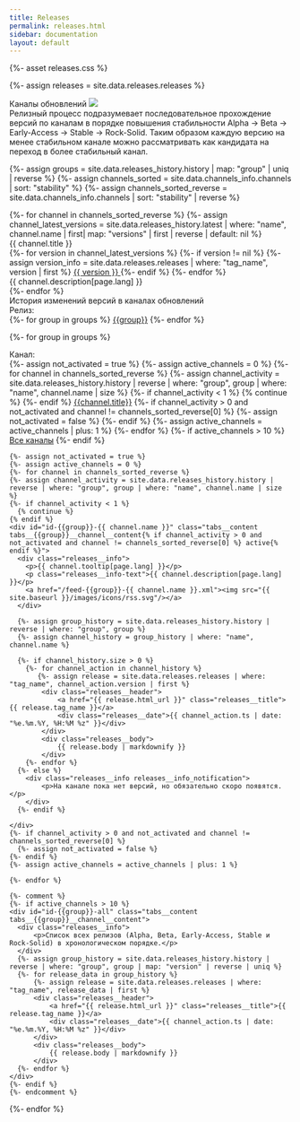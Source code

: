```yaml
---
title: Releases
permalink: releases.html
sidebar: documentation
layout: default
---
```


{%- asset releases.css %}

{%- assign releases = site.data.releases.releases %}

<div class="page__container page_releases">

<div class="releases__block-title">
    Каналы обновлений <a href="/feed.xml"><img src="{{ site.baseurl }}/images/icons/rss.svg"/></a>
</div>

<!-- Releases description -->
<div class="releases__info">
    Релизный процесс подразумевает последовательное прохождение версий по каналам в порядке повышения стабильности Alpha → Beta → Early-Access → Stable → Rock-Solid. Таким образом каждую версию на менее стабильном канале можно рассматривать как кандидата на переход в более стабильный канал.
</div>

{%- assign groups = site.data.releases_history.history | map: "group" | uniq | reverse %}
{%- assign channels_sorted = site.data.channels_info.channels | sort: "stability" %}
{%- assign channels_sorted_reverse = site.data.channels_info.channels | sort: "stability" | reverse  %}

<div class="releases__menu">
{%- for channel in channels_sorted_reverse %}
{%- assign channel_latest_versions = site.data.releases_history.latest | where: "name",  channel.name | first| map: "versions" | first | reverse | default: nil %}
    <div class="releases__menu-item">
        <div class="releases__menu-item-header">            
            <div class="releases__menu-item-title">
                {{ channel.title }}
            </div>
            <div class="releases__menu-item-versions">
            {%- for version in channel_latest_versions %}
            {%- if version != nil  %}
            {%- assign version_info = site.data.releases.releases | where: "tag_name", version | first %}
                <a href="{{ version_info.html_url }}" class="releases__btn">
                {{ version }}
                </a>
            {%- endif %}
            {%- endfor %}
            </div>
        </div>        
        <div class="releases__menu-item-description">
            {{ channel.description[page.lang] }}
        </div>
    </div>
{%- endfor %}
</div>

<div class="releases__block-title">
    История изменений версий в каналах обновлений
</div>

<div class="releases">

<div class="releases__block-subtitle">
    Релиз:
</div>

<div class="tabs">
    {%- for group in groups %}
    <a href="javascript:void(0)" class="tabs__btn tabs__group__btn{% if group == groups[0] %} active{% endif %}" onclick="openTab(event, 'tabs__group__btn', 'tabs__group__content', 'group-{{group}}')">{{group}}</a>
    {%- endfor %}
</div>

{%- for group in groups %}
<div id="group-{{group}}" class="tabs__content tabs__group__content{% if group == groups[0] %} active{% endif %}">
    <div class="releases__block-subtitle">
        Канал:
    </div>
    <div class="tabs">
      {%- assign not_activated = true %}
      {%- assign active_channels = 0 %}
      {%- for channel in channels_sorted_reverse %}
        {%- assign channel_activity = site.data.releases_history.history | reverse | where: "group", group | where: "name", channel.name | size %}
        {%- if channel_activity < 1 %}
          {% continue %} 
        {%- endif %}
        <a href="javascript:void(0)" class="tabs__btn tabs__{{group}}__channel__btn{% if channel_activity > 0 and not_activated and channel != channels_sorted_reverse[0] %} active{% endif %}" onclick="openTab(event, 'tabs__{{group}}__channel__btn', 'tabs__{{group}}__channel__content', 'id-{{group}}-{{channel.name}}')">{{channel.title}}</a>
        {%- if channel_activity > 0 and not_activated and channel != channels_sorted_reverse[0] %}
        {%- assign not_activated = false %}
        {%- endif %}
        {%- assign active_channels = active_channels | plus: 1 %}
      {%- endfor %}
      {%- if active_channels > 10 %}
         <a href="javascript:void(0)" class="tabs__btn tabs__{{group}}__channel__btn" onclick="openTab(event, 'tabs__{{group}}__channel__btn', 'tabs__{{group}}__channel__content', 'id-{{group}}-all')">Все каналы</a>
      {%- endif %}
    </div>

    {%- assign not_activated = true %}
    {%- assign active_channels = 0 %}
    {%- for channel in channels_sorted_reverse %}
    {%- assign channel_activity = site.data.releases_history.history | reverse | where: "group", group | where: "name", channel.name | size %}
    {%- if channel_activity < 1 %}
      {% continue %} 
    {% endif %}
    <div id="id-{{group}}-{{ channel.name }}" class="tabs__content tabs__{{group}}__channel__content{% if channel_activity > 0 and not_activated and channel != channels_sorted_reverse[0] %} active{% endif %}">
      <div class="releases__info">
        <p>{{ channel.tooltip[page.lang] }}</p>
        <p class="releases__info-text">{{ channel.description[page.lang] }}</p>
        <a href="/feed-{{group}}-{{ channel.name }}.xml"><img src="{{ site.baseurl }}/images/icons/rss.svg"/></a>
      </div>
  
      {%- assign group_history = site.data.releases_history.history | reverse | where: "group", group %}
      {%- assign channel_history = group_history | where: "name", channel.name %}
  
      {%- if channel_history.size > 0 %}
        {%- for channel_action in channel_history %}
           {%- assign release = site.data.releases.releases | where: "tag_name", channel_action.version | first %}
            <div class="releases__header">
                <a href="{{ release.html_url }}" class="releases__title">{{ release.tag_name }}</a>
                <div class="releases__date">{{ channel_action.ts | date: "%e.%m.%Y, %H:%M %z" }}</div>
            </div>
            <div class="releases__body">
                {{ release.body | markdownify }}
            </div>
        {%- endfor %}
      {%- else %}
        <div class="releases__info releases__info_notification">
            <p>На канале пока нет версий, но обязательно скоро появятся.</p>
        </div>
      {%- endif %}

    </div>
    {%- if channel_activity > 0 and not_activated and channel != channels_sorted_reverse[0] %}
      {%- assign not_activated = false %}
    {%- endif %}
    {%- assign active_channels = active_channels | plus: 1 %}

    {%- endfor %}

    {%- comment %}
    {%- if active_channels > 10 %}
    <div id="id-{{group}}-all" class="tabs__content tabs__{{group}}__channel__content">
      <div class="releases__info">
          <p>Список всех релизов (Alpha, Beta, Early-Access, Stable и Rock-Solid) в хронологическом порядке.</p>
      </div>
      {%- assign group_history = site.data.releases_history.history | reverse | where: "group", group | map: "version" | reverse | uniq %}
      {%- for release_data in group_history %}
          {%- assign release = site.data.releases.releases | where: "tag_name", release_data | first %}
          <div class="releases__header">
              <a href="{{ release.html_url }}" class="releases__title">{{ release.tag_name }}</a>
              <div class="releases__date">{{ channel_action.ts | date: "%e.%m.%Y, %H:%M %z" }}</div>
          </div>
          <div class="releases__body">
              {{ release.body | markdownify }}
          </div>
      {%- endfor %}
    </div>
    {%- endif %}
    {%- endcomment %}
</div>
{%- endfor %}
